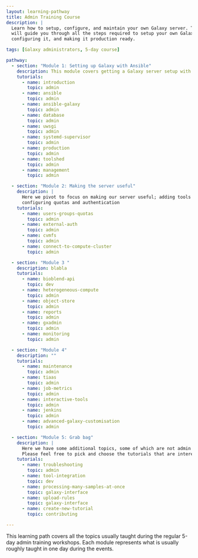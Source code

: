 ```yaml
---
layout: learning-pathway
title: Admin Training Course
description: |
  Learn how to setup, configure, and maintain your own Galaxy server. This learning pathway
  will guide you through all the steps required to setup your own Galaxy server with Ansible,
  configuring it, and making it production ready.

tags: [Galaxy administrators, 5-day course]

pathway:
  - section: "Module 1: Setting up Galaxy with Ansible"
    description: This module covers getting a Galaxy server setup with Ansible, a server you will develop furhter in the rest of the modules
    tutorials:
      - name: introduction
        topic: admin
      - name: ansible
        topic: admin
      - name: ansible-galaxy
        topic: admin
      - name: database
        topic: admin
      - name: uwsgi
        topic: admin
      - name: systemd-supervisor
        topic: admin
      - name: production
        topic: admin
      - name: toolshed
        topic: admin
      - name: management
        topic: admin

  - section: "Module 2: Making the server useful"
    description: |
      Here we pivot to focus on making our server useful; adding tools and data,
      configuring quotas and authentication
    tutorials:
      - name: users-groups-quotas
        topic: admin
      - name: external-auth
        topic: admin
      - name: cvmfs
        topic: admin
      - name: connect-to-compute-cluster
        topic: admin

  - section: "Module 3 "
    description: blabla
    tutorials:
      - name: bioblend-api
        topic: dev
      - name: heterogeneous-compute
        topic: admin
      - name: object-store
        topic: admin
      - name: reports
        topic: admin
      - name: gxadmin
        topic: admin
      - name: monitoring
        topic: admin

  - section: "Module 4"
    description: ""
    tutorials:
      - name: maintenance
        topic: admin
      - name: tiaas
        topic: admin
      - name: job-metrics
        topic: admin
      - name: interactive-tools
        topic: admin
      - name: jenkins
        topic: admin
      - name: advanced-galaxy-customisation
        topic: admin

  - section: "Module 5: Grab bag"
    description: |
      Here we have some additional topics, some of which are not admin related.
      Please feel free to pick and choose the tutorials that are interesting for you.
    tutorials:
      - name: troubleshooting
        topic: admin
      - name: tool-integration
        topic: dev
      - name: processing-many-samples-at-once
        topic: galaxy-interface
      - name: upload-rules
        topic: galaxy-interface
      - name: create-new-tutorial
        topic: contributing

---
```


This learning path covers all the topics usually taught during the regular 5-day admin
training workshops. Each module represents what is usually roughly taught in one day during
the events.
